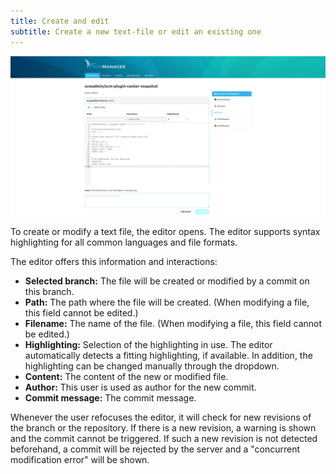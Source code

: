 ```yaml
---
title: Create and edit
subtitle: Create a new text-file or edit an existing one
---
```

![Create new text file](assets/fileEditor.png)

To create or modify a text file, the editor opens. The editor supports syntax highlighting for all common languages and
file formats.

The editor offers this information and interactions:

- **Selected branch:** The file will be created or modified by a commit on this branch.
- **Path:** The path where the file will be created. (When modifying a file, this field cannot be edited.)
- **Filename:** The name of the file. (When modifying a file, this field cannot be edited.)
- **Highlighting:** Selection of the highlighting in use. The editor automatically detects a fitting highlighting, if available. In addition, the highlighting can be changed manually through the dropdown.
- **Content:** The content of the new or modified file.
- **Author:** This user is used as author for the new commit.
- **Commit message:** The commit message.

Whenever the user refocuses the editor, it will check for new revisions of the branch or the repository. If there is a
new revision, a warning is shown and the commit cannot be triggered. If such a new revision is not detected beforehand,
a commit will be rejected by the server and a "concurrent modification error" will be shown.
